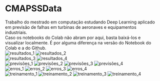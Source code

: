 # CMAPSSData
Trabalho do mestrado em computação estudando Deep Learning aplicado em previsão de falhas em turbinas de aeronaves e equipamentos industriais.
<BR>Caso os notebooks do Colab não abram por aqui, basta baixá-los e visualizar localmente. É por alguma diferença na versão do Notebook do Colab e a do Github.
<BR>
![resultados_1](https://github.com/gabrielfea/CMAPSSData/assets/97911416/f311b3c4-bb72-40c0-a36a-6a29a55482d5)
![resultados_2](https://github.com/gabrielfea/CMAPSSData/assets/97911416/2630e00e-fed9-4c46-848f-fc293617f42c)
<BR>
![resultados_3](https://github.com/gabrielfea/CMAPSSData/assets/97911416/244ac8b8-6650-4399-9060-febbb8b35a56)
![resultados_4](https://github.com/gabrielfea/CMAPSSData/assets/97911416/dd50a168-4759-4ac1-953c-07d2dbd43c8f)
<BR>
![previsões_1](https://github.com/gabrielfea/CMAPSSData/assets/97911416/a6e24ad1-ac52-49ad-afcb-2c4614692a52)
![previsões_2](https://github.com/gabrielfea/CMAPSSData/assets/97911416/16dc28c6-4154-42c2-bd6c-c1b36e0e66f2)
![previsões_3](https://github.com/gabrielfea/CMAPSSData/assets/97911416/2cf4d4a1-3e00-4a0b-b167-e4cd311b47ec)
![previsões_4](https://github.com/gabrielfea/CMAPSSData/assets/97911416/0fbffa0d-7298-41fb-9aab-2668a285ba7d)
<BR>
![erros_1](https://github.com/gabrielfea/CMAPSSData/assets/97911416/4c53aba3-bbdf-4a47-89cc-62ce8f1bc059)
![erros_2](https://github.com/gabrielfea/CMAPSSData/assets/97911416/a571e431-57b7-4756-8573-ded2f2798087)
![erros_3](https://github.com/gabrielfea/CMAPSSData/assets/97911416/2f13c5fd-be58-43f3-91cb-30b458e55e45)
![erros_4](https://github.com/gabrielfea/CMAPSSData/assets/97911416/411d8d34-0ceb-42a0-a906-a99f1da98e96)
<BR>
![treinamento_1](https://github.com/gabrielfea/CMAPSSData/assets/97911416/9c733129-0a84-4b7c-b876-176dcff714ae)
![treinamento_2](https://github.com/gabrielfea/CMAPSSData/assets/97911416/ceb7b0a6-349a-4013-bdac-3baf77fe518f)
![treinamento_3](https://github.com/gabrielfea/CMAPSSData/assets/97911416/04856629-b217-404f-855a-96f9d64231be)
![treinamento_4](https://github.com/gabrielfea/CMAPSSData/assets/97911416/9259c5c6-dbeb-4c89-97ae-583313503751)

